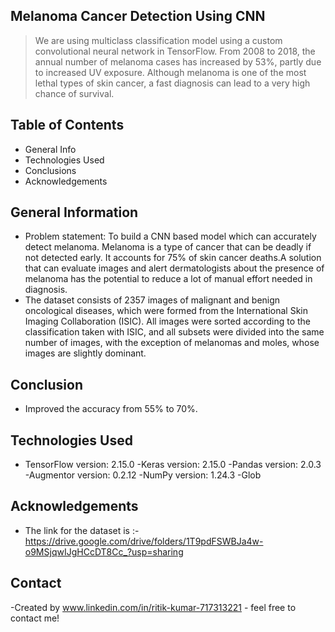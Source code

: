 ## Melanoma Cancer Detection Using CNN
> We are using multiclass classification model using a custom convolutional neural network in TensorFlow. From 2008 to 2018,
> the annual number of melanoma cases has increased by 53%, partly due to increased UV exposure.
> Although melanoma is one of the most lethal types of skin cancer, a fast diagnosis can lead to a very high chance of survival.


## Table of Contents
* General Info
* Technologies Used
* Conclusions
* Acknowledgements


## General Information
- Problem statement: To build a CNN based model which can accurately detect melanoma. Melanoma is a type of cancer that can be deadly if not detected early. It accounts for 75% of skin cancer deaths.A solution that can evaluate images and alert dermatologists about the presence of melanoma has the potential to reduce a lot of manual effort needed in diagnosis.
- The dataset consists of 2357 images of malignant and benign oncological diseases, which were formed from the International Skin Imaging Collaboration (ISIC).
All images were sorted according to the classification taken with ISIC, and all subsets were divided into the same number of images, with the exception of
melanomas and moles, whose images are slightly dominant.  

## Conclusion
- Improved the accuracy from 55% to 70%.

## Technologies Used
- TensorFlow version: 2.15.0
-Keras version: 2.15.0
-Pandas version: 2.0.3
-Augmentor version: 0.2.12
-NumPy version: 1.24.3
-Glob


## Acknowledgements
- The link for the dataset is :- https://drive.google.com/drive/folders/1T9pdFSWBJa4w-o9MSjqwIJgHCcDT8Cc_?usp=sharing


## Contact
-Created by www.linkedin.com/in/ritik-kumar-717313221 - feel free to contact me!


